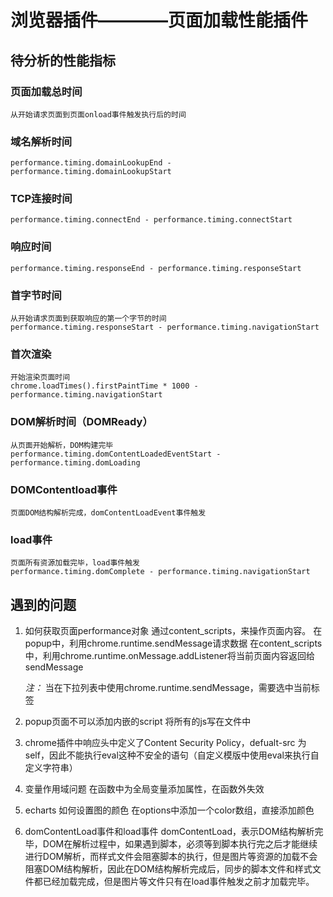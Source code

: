 # 浏览器插件————页面加载性能插件

## 待分析的性能指标

### 页面加载总时间
    从开始请求页面到页面onload事件触发执行后的时间

### 域名解析时间
    performance.timing.domainLookupEnd - performance.timing.domainLookupStart

### TCP连接时间
    performance.timing.connectEnd - performance.timing.connectStart

### 响应时间
    performance.timing.responseEnd - performance.timing.responseStart

### 首字节时间
    从开始请求页面到获取响应的第一个字节的时间
    performance.timing.responseStart - performance.timing.navigationStart

### 首次渲染
    开始渲染页面时间
    chrome.loadTimes().firstPaintTime * 1000 - performance.timing.navigationStart

### DOM解析时间（DOMReady）
    从页面开始解析，DOM构建完毕
    performance.timing.domContentLoadedEventStart - performance.timing.domLoading

### DOMContentload事件
    页面DOM结构解析完成，domContentLoadEvent事件触发

### load事件
    页面所有资源加载完毕，load事件触发
    performance.timing.domComplete - performance.timing.navigationStart

## 遇到的问题
1. 如何获取页面performance对象
    通过content_scripts，来操作页面内容。 
    在popup中，利用chrome.runtime.sendMessage请求数据
    在content_scripts中，利用chrome.runtime.onMessage.addListener将当前页面内容返回给sendMessage

    <em>注：</em> 当在下拉列表中使用chrome.runtime.sendMessage，需要选中当前标签

2. popup页面不可以添加内嵌的script
    将所有的js写在文件中

3. chrome插件中响应头中定义了Content Security Policy，defualt-src 为 self，因此不能执行eval这种不安全的语句（自定义模版中使用eval来执行自定义字符串）

4. 变量作用域问题
    在函数中为全局变量添加属性，在函数外失效

5. echarts 如何设置图的颜色
    在options中添加一个color数组，直接添加颜色

6. domContentLoad事件和load事件
    domContentLoad，表示DOM结构解析完毕，DOM在解析过程中，如果遇到脚本，必须等到脚本执行完之后才能继续进行DOM解析，而样式文件会阻塞脚本的执行，但是图片等资源的加载不会阻塞DOM结构解析，因此在DOM结构解析完成后，同步的脚本文件和样式文件都已经加载完成，但是图片等文件只有在load事件触发之前才加载完毕。


    

